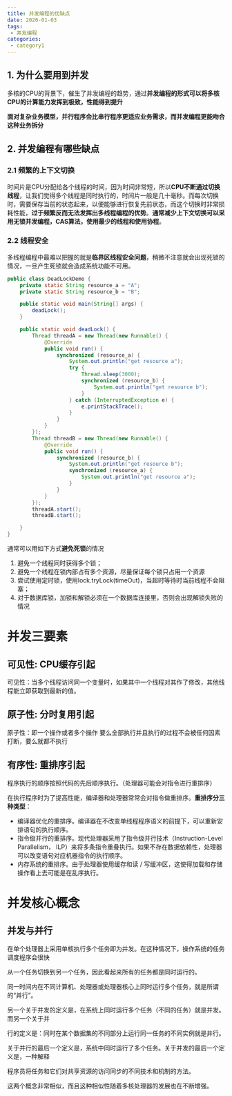 ```yaml
---
title: 并发编程的优缺点
date: 2020-01-03
tags:
 - 并发编程
categories: 
 - category1
---
```


## 1. 为什么要用到并发

多核的CPU的背景下，催生了并发编程的趋势，通过**并发编程的形式可以将多核CPU的计算能力发挥到极致，性能得到提升**

**面对复杂业务模型，并行程序会比串行程序更适应业务需求，而并发编程更能吻合这种业务拆分**

## 2. 并发编程有哪些缺点

### 2.1 频繁的上下文切换

时间片是CPU分配给各个线程的时间，因为时间非常短，所以**CPU不断通过切换线程**，让我们觉得多个线程是同时执行的，时间片一般是几十毫秒。而每次切换时，需要保存当前的状态起来，以便能够进行恢复先前状态，而这个切换时非常损耗性能，**过于频繁反而无法发挥出多线程编程的优势**。**通常减少上下文切换可以采用无锁并发编程，CAS算法，使用最少的线程和使用协程**。

### 2.2 线程安全

多线程编程中最难以把握的就是**临界区线程安全问题**，稍微不注意就会出现死锁的情况，一旦产生死锁就会造成系统功能不可用。

```java
public class DeadLockDemo {
    private static String resource_a = "A";
    private static String resource_b = "B";

    public static void main(String[] args) {
        deadLock();
    }

    public static void deadLock() {
        Thread threadA = new Thread(new Runnable() {
            @Override
            public void run() {
                synchronized (resource_a) {
                    System.out.println("get resource a");
                    try {
                        Thread.sleep(3000);
                        synchronized (resource_b) {
                            System.out.println("get resource b");
                        }
                    } catch (InterruptedException e) {
                        e.printStackTrace();
                    }
                }
            }
        });
        Thread threadB = new Thread(new Runnable() {
            @Override
            public void run() {
                synchronized (resource_b) {
                    System.out.println("get resource b");
                    synchronized (resource_a) {
                        System.out.println("get resource a");
                    }
                }
            }
        });
        threadA.start();
        threadB.start();

    }
}
```

通常可以用如下方式**避免死锁**的情况

1.  避免一个线程同时获得多个锁；
2.  避免一个线程在锁内部占有多个资源，尽量保证每个锁只占用一个资源
3. 尝试使用定时锁，使用lock.tryLock(timeOut)，当超时等待时当前线程不会阻塞；
4. 对于数据库锁，加锁和解锁必须在一个数据库连接里，否则会出现解锁失败的情况





# 并发三要素

## 可见性: CPU缓存引起

可见性：当多个线程访问同一个变量时，如果其中一个线程对其作了修改，其他线程能立即获取到最新的值。

## 原子性: 分时复用引起

原子性：即一个操作或者多个操作 要么全部执行并且执行的过程不会被任何因素打断，要么就都不执行

## 有序性: 重排序引起

程序执行的顺序按照代码的先后顺序执行。（处理器可能会对指令进行重排序）

在执行程序时为了提高性能，编译器和处理器常常会对指令做重排序。**重排序分三种类型**：

- 编译器优化的重排序。编译器在不改变单线程程序语义的前提下，可以重新安排语句的执行顺序。
- 指令级并行的重排序。现代处理器采用了指令级并行技术（Instruction-Level Parallelism， ILP）来将多条指令重叠执行。如果不存在数据依赖性，处理器可以改变语句对应机器指令的执行顺序。
- 内存系统的重排序。由于处理器使用缓存和读 / 写缓冲区，这使得加载和存储操作看上去可能是在乱序执行。

# 并发核心概念

## 并发与并行

在单个处理器上采用单核执行多个任务即为并发。在这种情况下，操作系统的任务调度程序会很快

从一个任务切换到另一个任务，因此看起来所有的任务都是同时运行的。

同一时间内在不同计算机、处理器或处理器核心上同时运行多个任务，就是所谓的“并行”。

另一个关于并发的定义是，在系统上同时运行多个任务（不同的任务）就是并发。而另一个关于并

行的定义是：同时在某个数据集的不同部分上运行同一任务的不同实例就是并行。

关于并行的最后一个定义是，系统中同时运行了多个任务。关于并发的最后一个定义是，一种解释

程序员将任务和它们对共享资源的访问同步的不同技术和机制的方法。

这两个概念非常相似，而且这种相似性随着多核处理器的发展也在不断增强。
